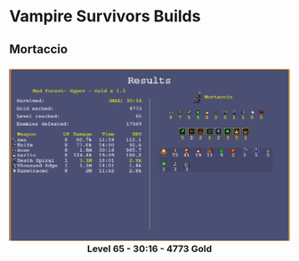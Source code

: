 # Vampire Survivors Builds

## Mortaccio

<h3 align="center">

  <img src="Mortaccio/Level-65_Survived-30m16s_Gold-4773.png" width="575">
  <br>
  Level 65 - 30:16 - 4773 Gold
  <br>

</h3>